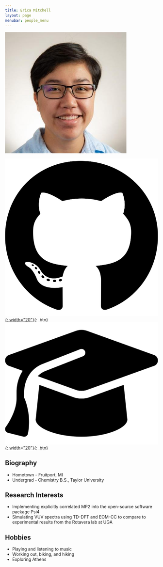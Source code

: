 ```yaml
---
title: Erica Mitchell 
layout: page
menubar: people_menu
---
```


![ericamitchell](/img/people/ericamitchell.jpg)

[![GitHub](/img/icons/github.svg){: width="20"}](https://github.com/EricaCMitchell){: .btn} &nbsp; [![Google Scholar](/img/icons/grad-cap.svg){: width="20"}](https://scholar.google.com/citations?user=csXbqssAAAAJ&hl=en){: .btn}

## Biography
- Hometown - Fruitport, MI
- Undergrad - Chemistry B.S., Taylor University

## Research Interests
- Implementing explicitly correlated MP2 into the open-source software package Psi4
- Simulating VUV spectra using TD-DFT and EOM-CC to compare to experimental results from the Rotavera lab at UGA

## Hobbies
- Playing and listening to music
- Working out, biking, and hiking
- Exploring Athens

